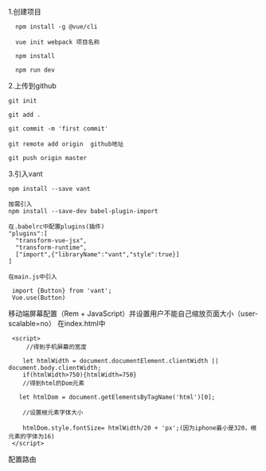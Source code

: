 1.创建项目

      npm install -g @vue/cli
       
      vue init webpack 项目名称
      
      npm install 
      
      npm run dev
      
  
2.上传到github
  
    git init 
    
    git add .
    
    git commit -m 'first commit'
    
    git remote add origin  github地址
    
    git push origin master
    
3.引入vant
    
    npm install --save vant
    
    按需引入
    npm install --save-dev babel-plugin-import
    
    在.babelrc中配置plugins(插件)
    "plugins":[
      "transform-vue-jsx",
      "transform-runtime",
      ["import",{"libraryName":"vant","style":true}]
    ]
    
    在main.js中引入
     
     import {Button} from 'vant';
     Vue.use(Button)


移动端屏幕配置（Rem + JavaScript）并设置用户不能自己缩放页面大小（user-scalable=no）
  在index.html中
  <meta name="viewport" content="width=device-width,initial-scale=1.0,user-scalable=no">
 ````
  <script>
      //得到手机屏幕的宽度
    
     let htmlWidth = document.documentElement.clientWidth || document.body.clientWidth;
     if(htmlWidth>750){htmlWidth=750}
     //得到html的Dom元素
    
    let htmlDom = document.getElementsByTagName('html')[0];
    
     //设置根元素字体大小
    
     htmlDom.style.fontSize= htmlWidth/20 + 'px';(因为iphone最小是320，根元素的字体为16)
  </script>
````

配置路由
  






    
